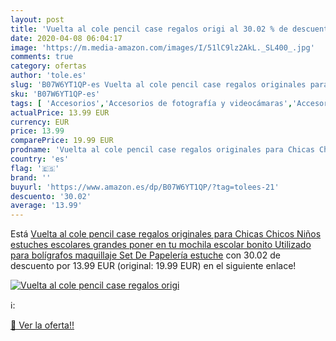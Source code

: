 ```yaml
---
layout: post
title: 'Vuelta al cole pencil case regalos origi al 30.02 % de descuento'
date: 2020-04-08 06:04:17
image: 'https://m.media-amazon.com/images/I/51lC9lz2AkL._SL400_.jpg'
comments: true
category: ofertas
author: 'tole.es'
slug: 'B07W6YT1QP-es Vuelta al cole pencil case regalos originales para Chicas...'
sku: 'B07W6YT1QP-es'
tags: [ 'Accesorios','Accesorios de fotografía y videocámaras','Accesorios para portátiles y netbooks','Bolsas y fundas para cámaras compactas','Bolsas y fundas para cámaras digitales','Bolsas y fundas para cámaras,  videocámaras y prismáticos','Bolsas y fundas para portátiles y netbooks','Electrónica','Fotografía y videocámaras','Informática','Mochilas para portátiles y netbooks','bolígrafos','escolar','mochila', ]
actualPrice: 13.99 EUR
currency: EUR
price: 13.99
comparePrice: 19.99 EUR
prodname: 'Vuelta al cole pencil case regalos originales para Chicas Chicos Niños estuches escolares grandes poner en tu mochila escolar bonito Utilizado para bolígrafos maquillaje Set De Papelería estuche'
country: 'es'
flag: '🇪🇸'
brand: ''
buyurl: 'https://www.amazon.es/dp/B07W6YT1QP/?tag=tolees-21'
descuento: '30.02'
average: '13.99'
---
```


Está [Vuelta al cole pencil case regalos originales para Chicas Chicos Niños estuches escolares grandes poner en tu mochila escolar bonito Utilizado para bolígrafos maquillaje Set De Papelería estuche](https://www.amazon.es/dp/B07W6YT1QP/?tag=tolees-21) con 30.02 de descuento por 13.99 EUR (original: 19.99 EUR) en el siguiente enlace!

[![Vuelta al cole pencil case regalos origi](https://m.media-amazon.com/images/I/51lC9lz2AkL._SL400_.jpg)](https://www.amazon.es/dp/B07W6YT1QP/?tag=tolees-21)

ℹ️:


[🛒 Ver la oferta!!](https://www.amazon.es/dp/B07W6YT1QP/?tag=tolees-21)
